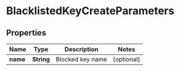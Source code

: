 

# BlacklistedKeyCreateParameters

## Properties

Name | Type | Description | Notes
------------ | ------------- | ------------- | -------------
**name** | **String** | Blocked key name |  [optional]



